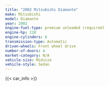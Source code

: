 ```yaml
---
title: "2002 Mitsubishi Diamante"
make: Mitsubishi
model: Diamante
year: 2002
engine-fuel-type: premium unleaded (required)
engine-hp: 210
engine-cylinders: 6
transmission-type: Automatic
driven-wheels: Front wheel drive
number-of-doors: 4
market-category: N/A
vehicle-size: Midsize
vehicle-style: Sedan
---
```


{{< car_info >}}
